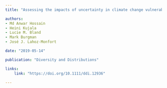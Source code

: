 ```yaml
---
title: "Assessing the impacts of uncertainty in climate change vulnerability assessments"

authors:
- Md Anwar Hossain
- Heini Kujala
- Lucie M. Bland
- Mark Burgman
- José J. Lahoz-Monfort

date: "2019-05-14"

publication: "Diversity and Distributions"

links:
    link: "https://doi.org/10.1111/ddi.12936"

---
```


